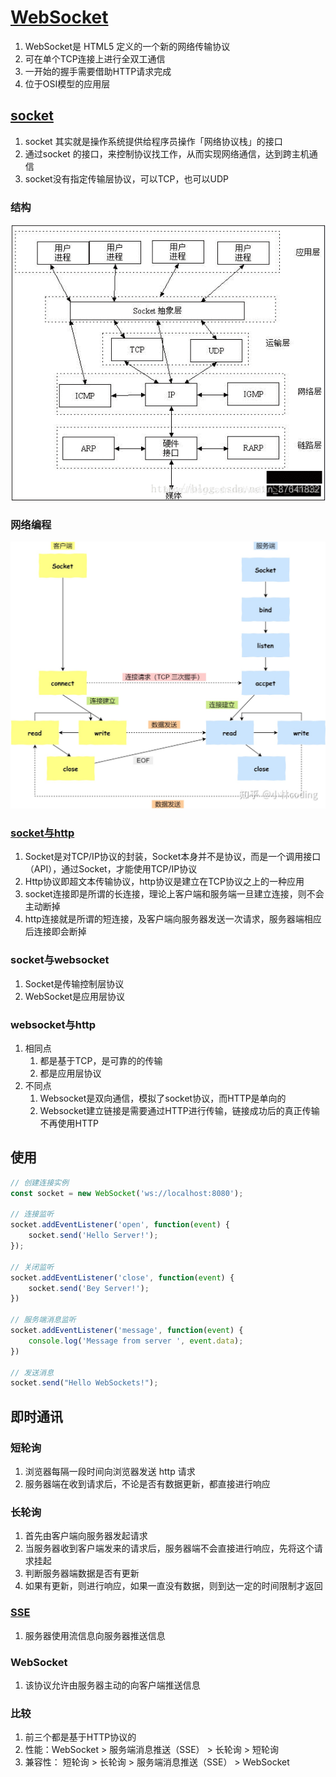# [WebSocket](https://developer.mozilla.org/zh-CN/docs/Web/API/WebSocket)
1. WebSocket是 HTML5 定义的一个新的网络传输协议
2. 可在单个TCP连接上进行全双工通信
3. 一开始的握手需要借助HTTP请求完成
4. 位于OSI模型的应用层

## [socket](https://www.zhihu.com/question/29637351)

1. socket 其实就是操作系统提供给程序员操作「网络协议栈」的接口
2. 通过socket 的接口，来控制协议找工作，从而实现网络通信，达到跨主机通信
3. socket没有指定传输层协议，可以TCP，也可以UDP

### 结构

![socket结构](assets/06-socket结构.png)

### 网络编程

![socket网络编程](assets/06-socket网络编程.jpg)

### [socket与http](https://zhuanlan.zhihu.com/p/142650150)

1. Socket是对TCP/IP协议的封装，Socket本身并不是协议，而是一个调用接口（API），通过Socket，才能使用TCP/IP协议
2. Http协议即超文本传输协议，http协议是建立在TCP协议之上的一种应用
3. socket连接即是所谓的长连接，理论上客户端和服务端一旦建立连接，则不会主动断掉
4. http连接就是所谓的短连接，及客户端向服务器发送一次请求，服务器端相应后连接即会断掉

### socket与websocket

1. Socket是传输控制层协议
2. WebSocket是应用层协议

### websocket与http

1. 相同点
   1. 都是基于TCP，是可靠的的传输
   2. 都是应用层协议
2. 不同点
   1. Websocket是双向通信，模拟了socket协议，而HTTP是单向的
   2. Websocket建立链接是需要通过HTTP进行传输，链接成功后的真正传输不再使用HTTP

## 使用

```js
// 创建连接实例
const socket = new WebSocket('ws://localhost:8080');

// 连接监听
socket.addEventListener('open', function(event) {
    socket.send('Hello Server!');
});

// 关闭监听
socket.addEventListener('close', function(event) {
    socket.send('Bey Server!');
})

// 服务端消息监听
socket.addEventListener('message', function(event) {
    console.log('Message from server ', event.data);
})

// 发送消息
socket.send("Hello WebSockets!");
```

## 即时通讯

### 短轮询

1. 浏览器每隔一段时间向浏览器发送 http 请求
2. 服务器端在收到请求后，不论是否有数据更新，都直接进行响应

### 长轮询

1. 首先由客户端向服务器发起请求
2. 当服务器收到客户端发来的请求后，服务器端不会直接进行响应，先将这个请求挂起
3. 判断服务器端数据是否有更新
4. 如果有更新，则进行响应，如果一直没有数据，则到达一定的时间限制才返回

### [SSE](https://juejin.cn/post/6854573215516196878)

1. 服务器使用流信息向服务器推送信息

### WebSocket 

1. 该协议允许由服务器主动的向客户端推送信息

### 比较

1. 前三个都是基于HTTP协议的
2. 性能：WebSocket > 服务端消息推送（SSE） > 长轮询 > 短轮询
3. 兼容性： 短轮询 > 长轮询 > 服务端消息推送（SSE） > WebSocket
